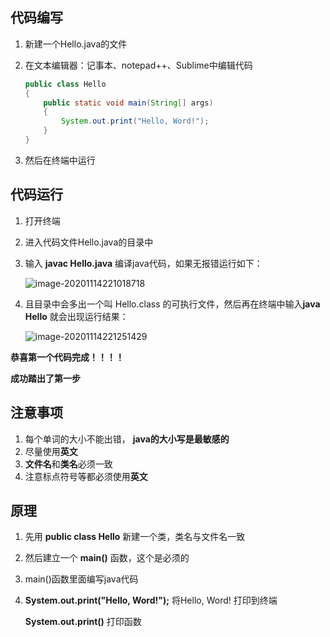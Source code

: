 ## 代码编写

1. 新建一个Hello.java的文件

2. 在文本编辑器：记事本、notepad++、Sublime中编辑代码

    ```java
    public class Hello
    {
    	public static void main(String[] args)
    	{
    		System.out.print("Hello, Word!");
    	}
    }
    ```

3. 然后在终端中运行



## 代码运行

1. 打开终端

2. 进入代码文件Hello.java的目录中

3. 输入 **javac Hello.java** 编译java代码，如果无报错运行如下：

    ![image-20201114221018718](https://img2020.cnblogs.com/blog/2213660/202011/2213660-20201114221020113-1093236322.png) 

4. 且目录中会多出一个叫 Hello.class 的可执行文件，然后再在终端中输入**java Hello** 就会出现运行结果：

    ![image-20201114221251429](https://img2020.cnblogs.com/blog/2213660/202011/2213660-20201114221252858-808866709.png) 

**恭喜第一个代码完成！！！！**

**成功踏出了第一步**



## 注意事项

1.  每个单词的大小不能出错， **java的大小写是最敏感的**
2.  尽量使用**英文**
3. **文件名**和**类名**必须一致
4.  注意标点符号等都必须使用**英文**



## 原理

1. 先用 **public class Hello** 新建一个类，类名与文件名一致

2. 然后建立一个 **main()** 函数，这个是必须的

3. main()函数里面编写java代码

4. **System.out.print("Hello, Word!");** 将Hello, Word! 打印到终端

    **System.out.print()** 打印函数




